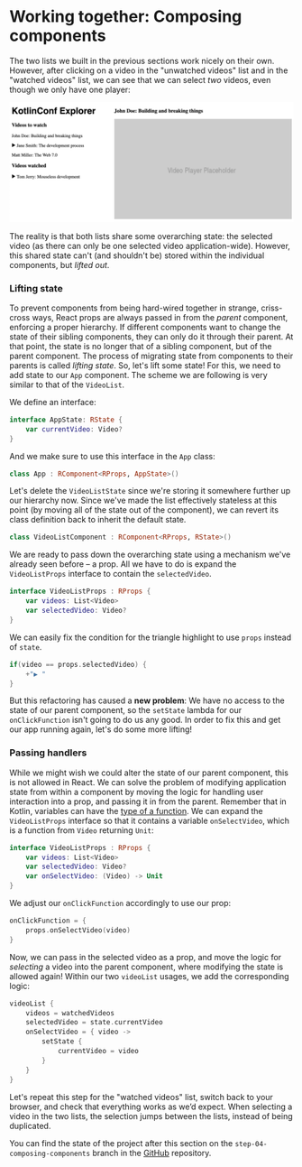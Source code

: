 # Working together: Composing components

The two lists we built in the previous sections work nicely on their own. However, after clicking on a video in the "unwatched videos" list and in the "watched videos" list, we can see that we can select *two* videos, even though we only have one player:

![image-20190729172131420](./assets/image-20190729172131420.png)

The reality is that both lists share some overarching state: the selected video (as there can only be one selected video application-wide). However, this shared state can't (and shouldn't be) stored within the individual components, but *lifted out*.

### Lifting state

To prevent components from being hard-wired together in strange, criss-cross ways, React props are always passed in from the *parent* component, enforcing a proper hierarchy. If different components want to change the state of their sibling components, they can only do it through their parent. At that point, the state is no longer that of a sibling component, but of the parent component. The process of migrating state from components to their parents is called *lifting state*. So, let's lift some state! For this, we need to add state to our `App` component. The scheme we are following is very similar to that of the `VideoList`. 

We define an interface:

```kotlin
interface AppState: RState {
    var currentVideo: Video?
}
```

And we make sure to use this interface in the `App` class:

```kotlin
class App : RComponent<RProps, AppState>()
```

Let's delete the `VideoListState` since we're storing it somewhere further up our hierarchy now. Since we've made the list effectively stateless at this point (by moving all of the state out of the component), we can revert its class definition back to inherit the default state.

```kotlin
class VideoListComponent : RComponent<RProps, RState>()
```

We are ready to pass down the overarching state using a mechanism we've already seen before – a prop. All we have to do is expand the `VideoListProps` interface to contain the `selectedVideo`.

```kotlin
interface VideoListProps : RProps {
    var videos: List<Video>
    var selectedVideo: Video?
}
```

We can easily fix the condition for the triangle highlight to use `props` instead of `state`.

```kotlin
if(video == props.selectedVideo) {
    +"▶ "
}
```

But this refactoring has caused a **new problem**: We have no access to the state of our parent component, so the `setState` lambda for our `onClickFunction` isn't going to do us any good. In order to fix this and get our app running again, let's do some more lifting!

### Passing handlers

While we might wish we could alter the state of our parent component, this is not allowed in React. We can solve the problem of modifying application state from within a component by moving the logic for handling user interaction into a prop, and passing it in from the parent. Remember that in Kotlin, variables can have the [type of a function](https://kotlinlang.org/docs/reference/lambdas.html#function-types). We can expand the `VideoListProps` interface so that it contains a variable `onSelectVideo`, which is a function from `Video` returning `Unit`:

```kotlin
interface VideoListProps : RProps {
    var videos: List<Video>
    var selectedVideo: Video?
    var onSelectVideo: (Video) -> Unit
}
```

We adjust our `onClickFunction` accordingly to use our prop:

```kotlin
onClickFunction = {
    props.onSelectVideo(video)
}
```

Now, we can pass in the selected video as a prop, and move the logic for *selecting* a video into the parent component, where modifying the state is allowed again! Within our two `videoList` usages, we add the corresponding logic:

```kotlin
videoList {
    videos = watchedVideos
    selectedVideo = state.currentVideo
    onSelectVideo = { video ->
        setState {
            currentVideo = video
        }
    }
}
```

Let's repeat this step for the "watched videos" list, switch back to your browser, and check that everything works as we’d expect. When selecting a video in the two lists, the selection jumps between the lists, instead of being duplicated.

You can find the state of the project after this section on the `step-04-composing-components` branch in the [GitHub](https://github.com/kotlin-hands-on/web-app-react-kotlin-js-gradle/tree/step-04-composing-components) repository.